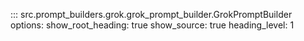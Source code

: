 ::: src.prompt_builders.grok.grok_prompt_builder.GrokPromptBuilder
    options:
        show_root_heading: true
        show_source: true
        heading_level: 1